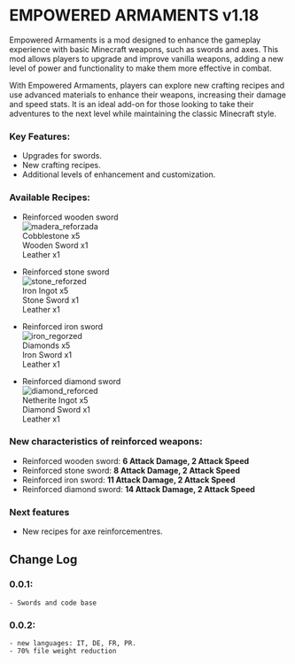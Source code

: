 EMPOWERED ARMAMENTS v1.18
===================

Empowered Armaments is a mod designed to enhance the gameplay experience with basic Minecraft weapons, such as swords and axes. This mod allows players to upgrade and improve vanilla weapons, adding a new level of power and functionality to make them more effective in combat.

With Empowered Armaments, players can explore new crafting recipes and use advanced materials to enhance their weapons, increasing their damage and speed stats. It is an ideal add-on for those looking to take their adventures to the next level while maintaining the classic Minecraft style.

### Key Features:

*   Upgrades for swords.
*   New crafting recipes.
*   Additional levels of enhancement and customization.

### Available Recipes:

*   Reinforced wooden sword  
    ![madera_reforzada](https://github.com/user-attachments/assets/95b8c00c-3b46-450e-96a3-d330c5da4666)  
    Cobblestone x5  
    Wooden Sword x1  
    Leather x1

*   Reinforced stone sword  
    ![stone_reforzed](https://github.com/user-attachments/assets/dd5264f7-587e-4042-a4ab-465e4d27137b)  
    Iron Ingot x5  
    Stone Sword x1  
    Leather x1

*   Reinforced iron sword  
    ![iron_regorzed](https://github.com/user-attachments/assets/af7ad7f9-2ed7-413c-9415-e0d6ce625b7e)  
    Diamonds x5  
    Iron Sword x1  
    Leather x1

*   Reinforced diamond sword  
    ![diamond_reforced](https://github.com/user-attachments/assets/c8e8d67e-0764-4765-8944-d13453b0eb64)  
    Netherite Ingot x5  
    Diamond Sword x1  
    Leather x1


### New characteristics of reinforced weapons:

*   Reinforced wooden sword: **6 Attack Damage, 2 Attack Speed**
*   Reinforced stone sword: **8 Attack Damage, 2 Attack Speed**
*   Reinforced iron sword: **11 Attack Damage, 2 Attack Speed**
*   Reinforced diamond sword: **14 Attack Damage, 2 Attack Speed**

### Next features
- New recipes for axe reinforcementres.

## Change Log

### 0.0.1:
    - Swords and code base

### 0.0.2:
    - new languages: IT, DE, FR, PR.
    - 70% file weight reduction